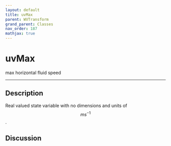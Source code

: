 ```yaml
---
layout: default
title: uvMax
parent: WVTransform
grand_parent: Classes
nav_order: 187
mathjax: true
---
```


#  uvMax

max horizontal fluid speed


---

## Description
Real valued state variable with no dimensions and units of $$m s^{-1}$$.

## Discussion

